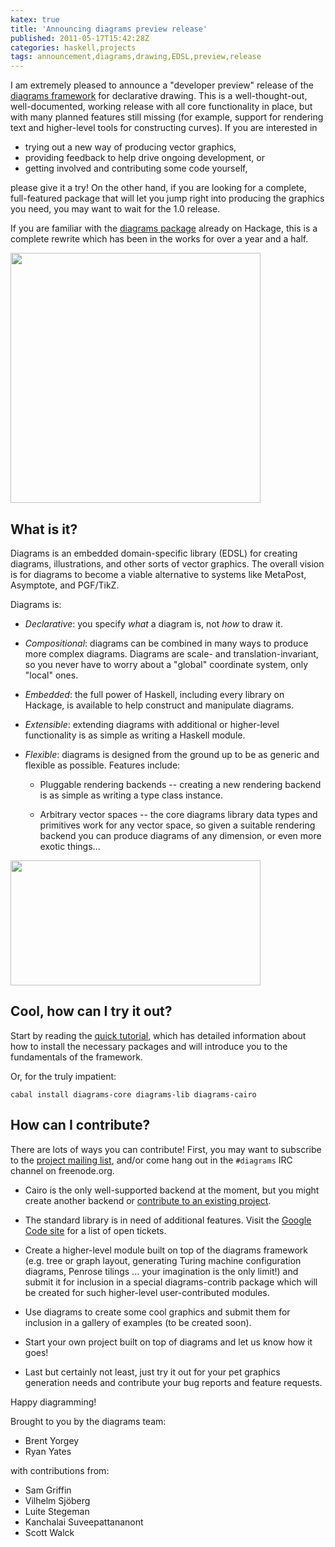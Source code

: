```yaml
---
katex: true
title: 'Announcing diagrams preview release'
published: 2011-05-17T15:42:28Z
categories: haskell,projects
tags: announcement,diagrams,drawing,EDSL,preview,release
---
```


<p>I am extremely pleased to announce a &quot;developer preview&quot; release of the <a href="http://projects.haskell.org/diagrams/">diagrams framework</a> for declarative drawing. This is a well-thought-out, well-documented, working release with all core functionality in place, but with many planned features still missing (for example, support for rendering text and higher-level tools for constructing curves). If you are interested in</p>
<ul>
<li>trying out a new way of producing vector graphics,</li>
<li>providing feedback to help drive ongoing development, or</li>
<li>getting involved and contributing some code yourself,</li>
</ul>
<p>please give it a try! On the other hand, if you are looking for a complete, full-featured package that will let you jump right into producing the graphics you need, you may want to wait for the 1.0 release.</p>
<p>If you are familiar with the <a href="http://hackage.haskell.org/package/diagrams">diagrams package</a> already on Hackage, this is a complete rewrite which has been in the works for over a year and a half.</p>

<a href="http://byorgey.files.wordpress.com/2011/05/fractal.png"><img src="http://byorgey.files.wordpress.com/2011/05/fractal.png" alt="" title="Fractal" width="400" height="400" class="aligncenter size-full wp-image-588" /></a>
<h2 id="what-is-it">What is it?</h2>
<p>Diagrams is an embedded domain-specific library (EDSL) for creating diagrams, illustrations, and other sorts of vector graphics. The overall vision is for diagrams to become a viable alternative to systems like MetaPost, Asymptote, and PGF/TikZ.</p>
<p>Diagrams is:</p>
<ul>
<li><p><em>Declarative</em>: you specify <em>what</em> a diagram is, not <em>how</em> to draw it.</p></li>
<li><p><em>Compositional</em>: diagrams can be combined in many ways to produce more complex diagrams. Diagrams are scale- and translation-invariant, so you never have to worry about a &quot;global&quot; coordinate system, only &quot;local&quot; ones.</p></li>
<li><p><em>Embedded</em>: the full power of Haskell, including every library on Hackage, is available to help construct and manipulate diagrams.</p></li>
<li><p><em>Extensible</em>: extending diagrams with additional or higher-level functionality is as simple as writing a Haskell module.</p></li>
<li><p><em>Flexible</em>: diagrams is designed from the ground up to be as generic and flexible as possible. Features include:</p>
<ul>
<li><p>Pluggable rendering backends -- creating a new rendering backend is as simple as writing a type class instance.</p></li>
<li><p>Arbitrary vector spaces -- the core diagrams library data types and primitives work for any vector space, so given a suitable rendering backend you can produce diagrams of any dimension, or even more exotic things...</p></li>
</ul></li>
</ul>

<a href="http://byorgey.files.wordpress.com/2011/05/paradox1.png"><img src="http://byorgey.files.wordpress.com/2011/05/paradox1.png" alt="" title="paradox" width="400" height="200" class="aligncenter size-full wp-image-592" /></a>
<h2 id="cool-how-can-i-try-it-out">Cool, how can I try it out?</h2>
<p>Start by reading the <a href="http://projects.haskell.org/diagrams/tutorial/DiagramsTutorial.html">quick tutorial</a>, which has detailed information about how to install the necessary packages and will introduce you to the fundamentals of the framework.</p>
<p>Or, for the truly impatient:</p>
<pre><code>cabal install diagrams-core diagrams-lib diagrams-cairo
</code></pre>
<h2 id="how-can-i-contribute">How can I contribute?</h2>
<p>There are lots of ways you can contribute! First, you may want to subscribe to the <a href="http://groups.google.com/group/diagrams-discuss">project mailing list</a>, and/or come hang out in the <code>#diagrams</code> IRC channel on freenode.org.</p>
<ul>
<li><p>Cairo is the only well-supported backend at the moment, but you might create another backend or <a href="http://code.google.com/p/diagrams/wiki/BackendProjects">contribute to an existing project</a>.</p></li>
<li><p>The standard library is in need of additional features. Visit the <a href="http://code.google.com/p/diagrams/">Google Code site</a> for a list of open tickets.</p></li>
<li><p>Create a higher-level module built on top of the diagrams framework (e.g. tree or graph layout, generating Turing machine configuration diagrams, Penrose tilings ... your imagination is the only limit!) and submit it for inclusion in a special diagrams-contrib package which will be created for such higher-level user-contributed modules.</p></li>
<li><p>Use diagrams to create some cool graphics and submit them for inclusion in a gallery of examples (to be created soon).</p></li>
<li><p>Start your own project built on top of diagrams and let us know how it goes!</p></li>
<li><p>Last but certainly not least, just try it out for your pet graphics generation needs and contribute your bug reports and feature requests.</p></li>
</ul>
<p>Happy diagramming!</p>
<p>Brought to you by the diagrams team:</p>
<ul>
<li>Brent Yorgey</li>
<li>Ryan Yates</li>
</ul>
<p>with contributions from:</p>
<ul>
<li>Sam Griffin</li>
<li>Vilhelm Sjöberg</li>
<li>Luite Stegeman</li>
<li>Kanchalai Suveepattananont</li>
<li>Scott Walck</li>
</ul>


